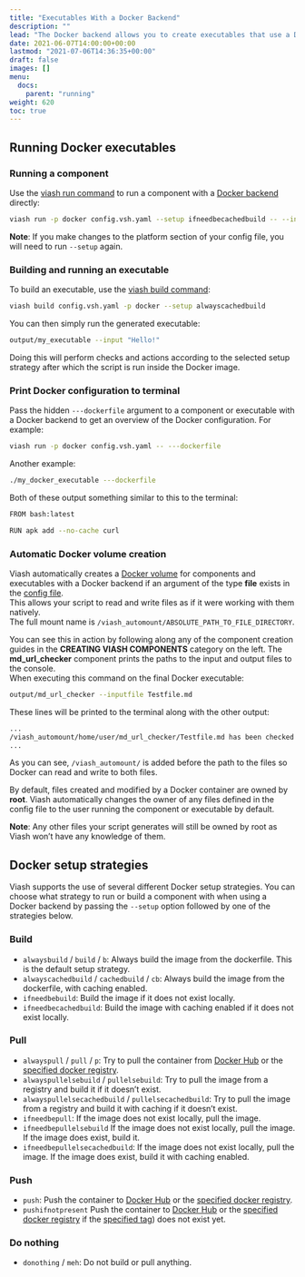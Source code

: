 ```yaml
---
title: "Executables With a Docker Backend"
description: ""
lead: "The Docker backend allows you to create executables that use a Docker container to run your script in, along with any dependencies it might need."
date: 2021-06-07T14:00:00+00:00
lastmod: "2021-07-06T14:36:35+00:00"
draft: false
images: []
menu:
  docs:
    parent: "running"
weight: 620
toc: true
---
```




## Running Docker executables

### Running a component

Use the [viash run command](/docs/reference_commands/run/) to run a
component with a [Docker
backend](/docs/reference_config/platform-docker/) directly:

``` bash
viash run -p docker config.vsh.yaml --setup ifneedbecachedbuild -- --input "Hello!"
```

**Note**: If you make changes to the platform section of your config
file, you will need to run `--setup` again.

### Building and running an executable

To build an executable, use the [viash build
command](/docs/reference_commands/build/):

``` bash
viash build config.vsh.yaml -p docker --setup alwayscachedbuild
```

You can then simply run the generated executable:

``` bash
output/my_executable --input "Hello!"
```

Doing this will perform checks and actions according to the selected
setup strategy after which the script is run inside the Docker image.

### Print Docker configuration to terminal

Pass the hidden `---dockerfile` argument to a component or executable
with a Docker backend to get an overview of the Docker configuration.
For example:

``` bash
viash run -p docker config.vsh.yaml -- ---dockerfile
```

Another example:

``` bash
./my_docker_executable ---dockerfile
```

Both of these output something similar to this to the terminal:

``` bash
FROM bash:latest

RUN apk add --no-cache curl
```

### Automatic Docker volume creation

Viash automatically creates a [Docker
volume](https://docs.docker.com/storage/volumes/) for components and
executables with a Docker backend if an argument of the type **file**
exists in the [config file](/docs/reference_config/config/).  
This allows your script to read and write files as if it were working
with them natively.  
The full mount name is
`/viash_automount/ABSOLUTE_PATH_TO_FILE_DIRECTORY`.

You can see this in action by following along any of the component
creation guides in the **CREATING VIASH COMPONENTS** category on the
left. The **md\_url\_checker** component prints the paths to the input
and output files to the console.  
When executing this command on the final Docker executable:

``` bash
output/md_url_checker --inputfile Testfile.md
```

These lines will be printed to the terminal along with the other output:

``` bash
...
/viash_automount/home/user/md_url_checker/Testfile.md has been checked and a report named /viash_automount/home/user/md_url_checker/output.txt has been generated.
...
```

As you can see, `/viash_automount/` is added before the path to the
files so Docker can read and write to both files.

By default, files created and modified by a Docker container are owned
by **root**. Viash automatically changes the owner of any files defined
in the config file to the user running the component or executable by
default.

**Note**: Any other files your script generates will still be owned by
root as Viash won’t have any knowledge of them.

## Docker setup strategies

Viash supports the use of several different Docker setup strategies. You
can choose what strategy to run or build a component with when using a
Docker backend by passing the `--setup` option followed by one of the
strategies below.

### Build

-   `alwaysbuild` / `build` / `b`: Always build the image from the
    dockerfile. This is the default setup strategy.
-   `alwayscachedbuild` / `cachedbuild` / `cb`: Always build the image
    from the dockerfile, with caching enabled.
-   `ifneedbebuild`: Build the image if it does not exist locally.
-   `ifneedbecachedbuild`: Build the image with caching enabled if it
    does not exist locally.

### Pull

-   `alwayspull` / `pull` / `p`: Try to pull the container from [Docker
    Hub](https://hub.docker.com) or the [specified docker
    registry](/docs/reference_config/platform-docker).
-   `alwayspullelsebuild` / `pullelsebuild`: Try to pull the image from
    a registry and build it if it doesn’t exist.
-   `alwayspullelsecachedbuild` / `pullelsecachedbuild`: Try to pull the
    image from a registry and build it with caching if it doesn’t exist.
-   `ifneedbepull`: If the image does not exist locally, pull the image.
-   `ifneedbepullelsebuild` If the image does not exist locally, pull
    the image. If the image does exist, build it.
-   `ifneedbepullelsecachedbuild`: If the image does not exist locally,
    pull the image. If the image does exist, build it with caching
    enabled.

### Push

-   `push`: Push the container to [Docker Hub](https://hub.docker.com)
    or the [specified docker
    registry](/docs/reference_config/platform-docker).
-   `pushifnotpresent` Push the container to [Docker
    Hub](https://hub.docker.com) or the [specified docker
    registry](/docs/reference_config/platform-docker) if the [specified
    tag](/docs/reference_config/platform-docker)) does not exist yet.

### Do nothing

-   `donothing` / `meh`: Do not build or pull anything.
